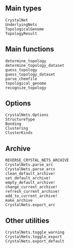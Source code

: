 ## Main types
```@docs
CrystalNet
UnderlyingNets
TopologicalGenome
TopologyResult
```

## Main functions
```@docs
determine_topology
determine_topology_dataset
guess_topology
guess_topology_dataset
parse_chemfile
topological_genome
recognize_topology
```

## Options
```@docs
CrystalNets.Options
StructureType
Bonding
Clustering
ClusterKinds
```

## Archive
```@docs
REVERSE_CRYSTAL_NETS_ARCHIVE
CrystalNets.parse_arc
CrystalNets.parse_arcs
clean_default_archive!
set_default_archive!
empty_default_archive!
change_current_archive!
refresh_current_archive!
add_to_current_archive!
make_archive
CrystalNets.export_arc
```

## Other utilities
```@docs
CrystalNets.toggle_warning
CrystalNets.toggle_export
CrystalNets.export_default
```
